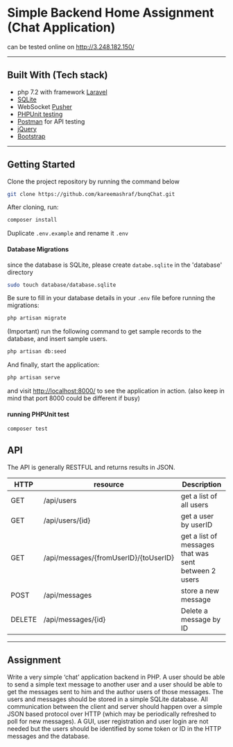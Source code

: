 # Simple Backend Home Assignment (Chat Application)
can be tested online on http://3.248.182.150/
<hr>

## Built With (Tech stack)

* php 7.2 with framework [Laravel](https://laravel.com) 
* [SQLite](https://www.sqlite.org/index.html)
* WebSocket [Pusher](https://pusher.com/)
* [PHPUnit testing](https://phpunit.de/)
* [Postman](https://www.getpostman.com/) for API testing
* [jQuery](https://jquery.com/)
* [Bootstrap](https://getbootstrap.com/)

<hr>




## Getting Started

Clone the project repository by running the command below 

```bash
git clone https://github.com/kareemashraf/bunqChat.git
```

After cloning, run:

```bash
composer install
```

Duplicate `.env.example` and rename it `.env`

#### Database Migrations

since the database is SQLite, please create `databe.sqlite` in the 'database' directory
```bash
sudo touch database/database.sqlite
```

Be sure to fill in your database details in your `.env` file before running the migrations:

```bash
php artisan migrate
```

(Important) run the following command to get sample records to the database, and insert sample users.

```bash
php artisan db:seed
```

And finally, start the application:

```bash
php artisan serve
```

and visit [http://localhost:8000/](http://localhost:8000/) to see the application in action. (also keep in mind that port 8000 could be different if busy)

#### running PHPUnit test

```bash
composer test
```


## API
The API is generally RESTFUL and returns results in JSON.

|HTTP | resource | Description |
| --- | --- | --- |
| GET | /api/users | get a list of all users |
| GET | /api/users/{id} | get a user by userID |
| GET | /api/messages/{fromUserID}/{toUserID} | get a list of messages that was sent between 2 users|
| POST | /api/messages | store a new message |
|DELETE| /api/messages/{id} | Delete a message by ID |


<hr>



## Assignment

Write a very simple ‘chat’ application backend in PHP. A user should be able to send a simple text
message to another user and a user should be able to get the messages sent to him and the
author users of those messages. The users and messages should be stored in a simple SQLite
database. All communication between the client and server should happen over a simple JSON
based protocol over HTTP (which may be periodically refreshed to poll for new messages). A GUI,
user registration and user login are not needed but the users should be identified by some token
or ID in the HTTP messages and the database.

